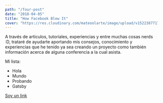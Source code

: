 ```yaml
---
path: "/four-post"
date: "2018-04-05"
title: "How Facebook Blew It"
cover: "https://res.cloudinary.com/mateoolarte/image/upload/v1522387717/personal_website/projects/ecoactua/thumbnail-ecoactua.jpg"
---
```


A través de articulos, tutoriales, experiencias y entre muchas cosas nerds :D, trataré de ayudarte aportando mis consejos, conocimiento y experiencias que he tenido ya sea creando un proyecto como también información acerca de alguna conferencia a la cual asista.

Mi lista:

* Hola
* Mundo
* Probando
* Gatsby

[Soy un link](https://mateoolarte.com)
